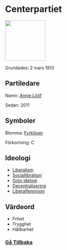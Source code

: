 # Centerpartiet
<img src="https://upload.wikimedia.org/wikipedia/commons/3/33/C_v1.svg" width="130" height="130">

Grundades: 2 mars 1913
## Partiledare
Namn: [Annie Lööf](https://sv.wikipedia.org/wiki/Annie_L%C3%B6%C3%B6f)

Sedan: 2011

## Symboler
Blomma: [Fyrklöver](https://sv.wikipedia.org/wiki/Fyrkl%C3%B6ver)

Förkortning: C

## Ideologi
- [Liberalism](https://sv.wikipedia.org/wiki/Liberalism)
- [Sociallibralism](https://sv.wikipedia.org/wiki/Socialliberalism)
- [Grön idelogi](https://sv.wikipedia.org/wiki/Gr%C3%B6n_ideologi)
- [Decentralisering](https://sv.wikipedia.org/wiki/Decentralisering)
- [Liberalfeminism](https://sv.wikipedia.org/wiki/Liberalfeminism)

## Värdeord
- Frihet
- Trygghet
- Hållbarhet

### [Gå Tillbaka](index)
